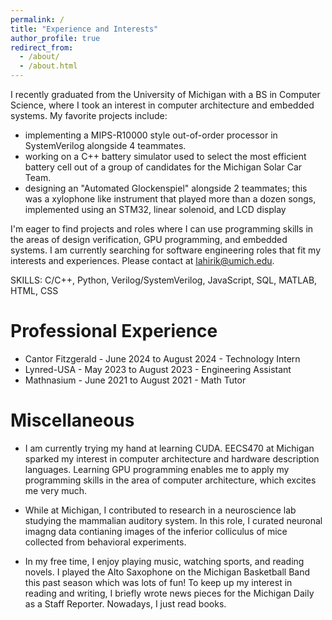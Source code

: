 ```yaml
---
permalink: /
title: "Experience and Interests"
author_profile: true
redirect_from: 
  - /about/
  - /about.html
---
```


I recently graduated from the University of Michigan with a BS in Computer Science, where I took an interest in computer architecture and embedded systems. My favorite projects include:  
- implementing a MIPS-R10000 style out-of-order processor in SystemVerilog alongside 4 teammates.
- working on a C++ battery simulator used to select the most efficient battery cell out of a group of candidates for the Michigan Solar Car Team.
- designing an "Automated Glockenspiel" alongside 2 teammates; this was a xylophone like instrument that played more than a dozen songs, implemented using an STM32, linear solenoid, and LCD display

I'm eager to find projects and roles where I can use programming skills in the areas of design verification, GPU programming, and embedded systems. I am currently searching for software engineering roles that fit my interests and experiences. Please contact at lahirik@umich.edu.

SKILLS: C/C++, Python, Verilog/SystemVerilog, JavaScript, SQL, MATLAB, HTML, CSS 

Professional Experience
======

- Cantor Fitzgerald - June 2024 to August 2024 - Technology Intern
- Lynred-USA - May 2023 to August 2023 - Engineering Assistant
- Mathnasium - June 2021 to August 2021 - Math Tutor

Miscellaneous
======

- I am currently trying my hand at learning CUDA. EECS470 at Michigan sparked my interest in computer architecture and hardware description languages. Learning GPU programming enables me to apply my programming skills in the area of computer architecture, which excites me very much. 

- While at Michigan, I contributed to research in a neuroscience lab studying the mammalian auditory system. In this role, I curated  neuronal imagng data contianing images of the inferior colliculus of mice collected from behavioral experiments.

- In my free time, I enjoy playing music, watching sports, and reading novels. I played the Alto Saxophone on the Michigan Basketball Band this past season which was lots of fun! To keep up my interest in reading and writing, I briefly wrote news pieces for the Michigan Daily as a Staff Reporter. Nowadays, I just read books. 

